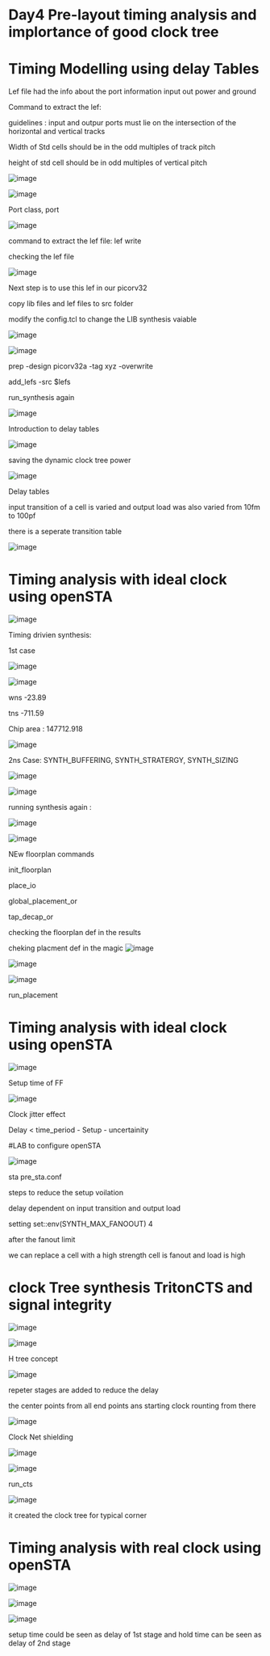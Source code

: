 # Day4 Pre-layout timing analysis and implortance of good clock tree



# Timing Modelling using delay Tables



Lef file had the info about the port information input out power and ground

Command to extract the lef: 

guidelines : input and outpur ports must lie on the intersection of the horizontal and vertical tracks

Width of Std cells should be in the odd multiples of track pitch

height of std cell should be in odd multiples of vertical pitch

![image](https://github.com/user-attachments/assets/7af6513d-279b-4d17-8eb9-aca057b952cc)

![image](https://github.com/user-attachments/assets/049bbc2c-802f-422b-9898-9164b96b9dc3)


Port class, port  

![image](https://github.com/user-attachments/assets/375cebb6-b2da-4e52-9297-68605ea27129)

command to extract the lef file:  lef write

checking the lef file 

![image](https://github.com/user-attachments/assets/83931caf-490f-4ca8-8d3e-d4af7276d082)

Next step is to use this lef in our picorv32

copy lib files and lef files to src folder

modify the config.tcl to change the LIB synthesis vaiable

![image](https://github.com/user-attachments/assets/5a4dceb4-6699-476f-8c35-f5ebf88ae093)

![image](https://github.com/user-attachments/assets/b9e056ec-a6f3-4ce6-a3e5-406e607795b5)

prep -design picorv32a -tag xyz -overwrite

add_lefs -src $lefs

run_synthesis again 

![image](https://github.com/user-attachments/assets/33240702-d4b5-414d-825f-d43173a5dd0f)

Introduction to delay tables 

![image](https://github.com/user-attachments/assets/2efcef73-1d84-4c06-bb4f-29de9c2d9eff)

saving the dynamic clock tree power 

![image](https://github.com/user-attachments/assets/6bb8849c-31f0-41b2-ba95-c74be496633c)

Delay tables 

input transition of a cell is varied and output load was also varied from 10fm to 100pf

there is a seperate transition table 

![image](https://github.com/user-attachments/assets/92a5f325-9c7a-457d-9c28-1acca6f3d30b)


# Timing analysis with ideal clock using openSTA
![image](https://github.com/user-attachments/assets/0e5cce82-c8a4-49c5-874c-fa955e207809)


Timing drivien synthesis:

1st case 

![image](https://github.com/user-attachments/assets/d80049bd-a696-4e42-b3d7-782a88097876)

![image](https://github.com/user-attachments/assets/5a90b209-d653-497d-93d4-847d40d059a6)

wns -23.89

tns -711.59

Chip area : 147712.918

![image](https://github.com/user-attachments/assets/99a970d0-d385-405b-89dc-3e2e10013441)


2ns Case: 
SYNTH_BUFFERING, SYNTH_STRATERGY, SYNTH_SIZING

![image](https://github.com/user-attachments/assets/4363c2d9-e281-45d4-b2dd-a403824e6564)

![image](https://github.com/user-attachments/assets/f0781f6c-309c-452f-8bc4-e31666411548)

running synthesis again : 

![image](https://github.com/user-attachments/assets/bff583e4-a26f-401b-bb6c-6bfebb87a5dd)

![image](https://github.com/user-attachments/assets/6476ef1b-c1c2-455d-93d8-5924a8307e1a)


NEw floorplan commands

init_floorplan

place_io

global_placement_or

tap_decap_or

checking the floorplan def in the results 

cheking placment def in the magic
![image](https://github.com/user-attachments/assets/8f8ad0a9-eec3-4b6b-8987-d354d5061bce)

![image](https://github.com/user-attachments/assets/09449dc4-2f31-4640-951d-ce52d2a8f84c)

![image](https://github.com/user-attachments/assets/a2f8ec0f-58eb-44e0-81e3-942277041227)

run_placement


# Timing analysis with ideal clock using openSTA

![image](https://github.com/user-attachments/assets/b8ccebd2-aa8b-4aca-a68c-01491251cfe7)

Setup time of FF

![image](https://github.com/user-attachments/assets/ee18f6b4-962b-489f-afda-2d38bb61ecf4)

Clock jitter effect 

Delay < time_period - Setup - uncertainity

#LAB to configure openSTA 

![image](https://github.com/user-attachments/assets/0601a623-1f73-4855-8476-5bca51f1ba40)

sta pre_sta.conf

steps to reduce the setup voilation 

delay dependent on input transition and output load 

setting set::env(SYNTH_MAX_FANOOUT) 4

after the fanout limit 

we can replace a cell with a high strength cell is fanout and load is high

# clock Tree synthesis TritonCTS and signal integrity

![image](https://github.com/user-attachments/assets/c6b77ea7-cff5-4fc5-a821-610c51466da8)

![image](https://github.com/user-attachments/assets/192cbaf3-b682-4758-94a4-a3b8f159a637)

H tree concept 

![image](https://github.com/user-attachments/assets/aac9d288-5511-4ad7-957f-4f8c5f8f185f)

repeter stages are added to reduce the delay 


the center points from all end points ans starting clock rounting from there

![image](https://github.com/user-attachments/assets/63095113-38dd-4386-990d-208c82c36cde)

Clock Net shielding

![image](https://github.com/user-attachments/assets/b72d553b-2937-4c9a-92f0-cc58cc0dfc14)

![image](https://github.com/user-attachments/assets/b258ceb2-8e22-46fa-9475-b61198547ed4)

run_cts

![image](https://github.com/user-attachments/assets/d961ad01-5764-44ce-9209-df43f3705387)

it created the clock tree for typical corner

# Timing analysis with real clock using openSTA

![image](https://github.com/user-attachments/assets/10da8533-9fa5-44d3-83bf-44ae5e5601db)

![image](https://github.com/user-attachments/assets/9987d4a4-4a14-4e78-a1de-910d70857f53)

![image](https://github.com/user-attachments/assets/725fdbaa-5147-43e9-aebb-d9434db25871)

setup time could be seen as delay of 1st stage and hold time can be seen as delay of 2nd stage




